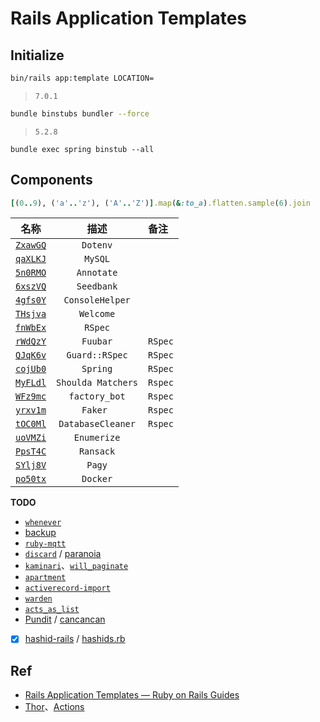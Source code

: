 # Rails Application Templates


## Initialize


```bash
bin/rails app:template LOCATION=
```

> `7.0.1`

```bash
bundle binstubs bundler --force
```

> `5.2.8`

```
bundle exec spring binstub --all
```


## Components

```ruby
[(0..9), ('a'..'z'), ('A'..'Z')].map(&:to_a).flatten.sample(6).join
```

名称|描述|备注
:---:|:---:|:---
[`ZxawGQ`](./ZxawGQ) | `Dotenv`
[`qaXLKJ`](./qaXLKJ) | `MySQL`
[`5n0RMO`](./5n0RMO) | `Annotate`
[`6xszVQ`](./6xszVQ) | `Seedbank`
[`4gfs0Y`](./4gfs0Y) | `ConsoleHelper`
[`THsjva`](./THsjva) | `Welcome`
[`fnWbEx`](./fnWbEx) | `RSpec`
[`rWdQzY`](./rWdQzY) | `Fuubar` | `RSpec`
[`QJqK6v`](./QJqK6v/) | `Guard::RSpec` | `RSpec`
[`cojUb0`](./cojUb0) | `Spring` | `RSpec`
[`MyFLdl`](./MyFLdl) | `Shoulda Matchers` | `Rspec`
[`WFz9mc`](./WFz9mc) | `factory_bot` | `Rspec`
[`yrxv1m`](./yrxv1m) | `Faker ` | `Rspec`
[`tOC0Ml`](./tOC0Ml) | `DatabaseCleaner` | `Rspec`
[`uoVMZi`](./uoVMZi) | `Enumerize`
[`PpsT4C`](./PpsT4C) | `Ransack`
[`SYlj8V`](./SYlj8V) | `Pagy`
[`po50tx`](./po50tx) | `Docker`

**TODO**

* [`whenever`](https://github.com/javan/whenever)
* [backup](https://github.com/backup/backup)
* [`ruby-mqtt`](https://github.com/njh/ruby-mqtt)
* [`discard`](https://github.com/jhawthorn/discard/) / [paranoia](https://github.com/rubysherpas/paranoia)
* [`kaminari`](./kaminari)、[`will_paginate`](https://rubygems.org/gems/will_paginate)
* [`apartment`](https://rubygems.org/gems/apartment)
* [`activerecord-import`](https://rubygems.org/gems/activerecord-import)
* [`warden`](https://github.com/wardencommunity/warden)
* [`acts_as_list`](https://github.com/brendon/acts_as_list)
* [Pundit](https://github.com/varvet/pundit) / [cancancan](https://github.com/CanCanCommunity/cancancan)
* [x] [hashid-rails](https://github.com/jcypret/hashid-rails) / [hashids.rb](https://github.com/peterhellberg/hashids.rb)


## Ref

* [Rails Application Templates — Ruby on Rails Guides](https://guides.rubyonrails.org/rails_application_templates.html)
* [Thor](http://whatisthor.com/)、[Actions](http://www.rubydoc.info/github/wycats/thor/Thor/Actions)

